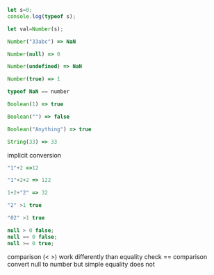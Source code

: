 ```js
let s=0;
console.log(typeof s);

let val=Number(s);

Number("33abc") => NaN

Number(null) => 0

Number(undefined) => NaN

Number(true) => 1

typeof NaN == number

Boolean(1) => true

Boolean("") => false

Boolean("Anything") => true

String(33) => 33
```

implicit conversion
```js
"1"+2 =>12

"1"+2+2 => 122

1+2+"2" => 32

"2" >1 true

"02" >1 true

null > 0 false;
null == 0 false;
null >= 0 true;
```

comparison (< >) work differently than equality check == comparison convert null to number but simple equality does not